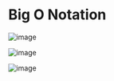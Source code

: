  # Big O Notation
  
  ![image](https://user-images.githubusercontent.com/113314204/194681705-2cbea71f-3219-477a-817f-deb84b300b6e.png)
  
  ![image](https://user-images.githubusercontent.com/113314204/194682236-82f1d212-aadf-4b07-a1c4-6788a31a15b8.png)
  
  ![image](https://user-images.githubusercontent.com/113314204/194682250-47030836-9515-4701-a3ff-d26dc5a47b21.png)


